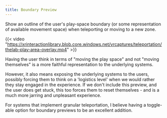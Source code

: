 ```yaml
---
title: Boundary Preview
---
```


Show an outline of the user's play-space boundary (or some representation of available movement space) when teleporting or moving to a new zone.

{{< video "https://xrinteractionlibrary.blob.core.windows.net/vrcaptures/teleportation/thelab-play-area-overlay.mp4" >}}

Having the user think in terms of "moving the play space" and not "moving themselves" is a more faithful representation to the underlying systems. 

However, it also means exposing the underlying systems to the users, possibly forcing them to think on a 'logistics level' when we would rather they stay engaged in the experience.
If we don't include this preview, and the user does get stuck, this too forces them to reset themselves - and is a much more jarring and unpleasant experience.

For systems that implement granular teleportation, I believe having a toggle-able option for boundary previews to be an excellent addition.
